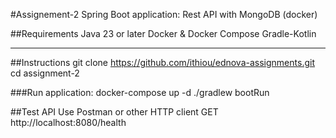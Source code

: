 #Assignement-2
Spring Boot application: Rest API with MongoDB (docker)

##Requirements
Java 23 or later
Docker & Docker Compose
Gradle-Kotlin

---
##Instructions
git clone https://github.com/ithiou/ednova-assignments.git
cd assignment-2

###Run application:
docker-compose up -d
./gradlew bootRun

##Test API
Use Postman or other HTTP client
GET http://localhost:8080/health

